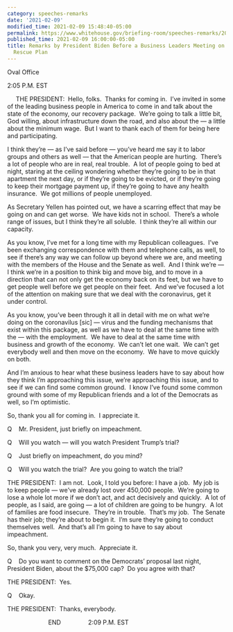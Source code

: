 ```yaml
---
category: speeches-remarks
date: '2021-02-09'
modified_time: 2021-02-09 15:48:40-05:00
permalink: https://www.whitehouse.gov/briefing-room/speeches-remarks/2021/02/09/remarks-by-president-biden-before-a-business-leaders-meeting-on-the-american-rescue-plan/
published_time: 2021-02-09 16:00:00-05:00
title: Remarks by President Biden Before a Business Leaders Meeting on the American
  Rescue Plan
---
```

 
Oval Office

2:05 P.M. EST

     THE PRESIDENT:  Hello, folks.  Thanks for coming in.  I’ve invited
in some of the leading business people in America to come in and talk
about the state of the economy, our recovery package.  We’re going to
talk a little bit, God willing, about infrastructure down the road, and
also about the — a little about the minimum wage.  But I want to thank
each of them for being here and participating. 

I think they’re — as I’ve said before — you’ve heard me say it to labor
groups and others as well — that the American people are hurting. 
There’s a lot of people who are in real, real trouble.  A lot of people
going to bed at night, staring at the ceiling wondering whether they’re
going to be in that apartment the next day, or if they’re going to be
evicted, or if they’re going to keep their mortgage payment up, if
they’re going to have any health insurance.  We got millions of people
unemployed. 

As Secretary Yellen has pointed out, we have a scarring effect that may
be going on and can get worse.  We have kids not in school.  There’s a
whole range of issues, but I think they’re all soluble.  I think they’re
all within our capacity. 

As you know, I’ve met for a long time with my Republican colleagues. 
I’ve been exchanging correspondence with them and telephone calls, as
well, to see if there’s any way we can follow up beyond where we are,
and meeting with the members of the House and the Senate as well.  And I
think we’re — I think we’re in a position to think big and move big, and
to move in a direction that can not only get the economy back on its
feet, but we have to get people well before we get people on their
feet.  And we’ve focused a lot of the attention on making sure that we
deal with the coronavirus, get it under control. 

As you know, you’ve been through it all in detail with me on what we’re
doing on the coronavilus \[sic\] — virus and the funding mechanisms that
exist within this package, as well as we have to deal at the same time
with the — with the employment.  We have to deal at the same time with
business and growth of the economy.  We can’t let one wait.  We can’t
get everybody well and then move on the economy.  We have to move
quickly on both.

And I’m anxious to hear what these business leaders have to say about
how they think I’m approaching this issue, we’re approaching this issue,
and to see if we can find some common ground.  I know I’ve found some
common ground with some of my Republican friends and a lot of the
Democrats as well, so I’m optimistic. 

So, thank you all for coming in.  I appreciate it. 

Q    Mr. President, just briefly on impeachment.

Q    Will you watch — will you watch President Trump’s trial? 

Q    Just briefly on impeachment, do you mind?

Q    Will you watch the trial?  Are you going to watch the trial?

THE PRESIDENT:  I am not.  Look, I told you before: I have a job.  My
job is to keep people — we’ve already lost over 450,000 people.  We’re
going to lose a whole lot more if we don’t act, and act decisively and
quickly.  A lot of people, as I said, are going — a lot of children are
going to be hungry.  A lot of families are food insecure.  They’re in
trouble.  That’s my job.  The Senate has their job; they’re about to
begin it.  I’m sure they’re going to conduct themselves well.  And
that’s all I’m going to have to say about impeachment. 

So, thank you very, very much.  Appreciate it.

Q    Do you want to comment on the Democrats’ proposal last night,
President Biden, about the $75,000 cap?  Do you agree with that?

THE PRESIDENT:  Yes.

Q    Okay.

THE PRESIDENT:  Thanks, everybody.

                        END                2:09 P.M. EST
